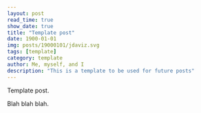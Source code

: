 ```yaml
---
layout: post
read_time: true
show_date: true
title: "Template post"
date: 1900-01-01
img: posts/19000101/jdaviz.svg
tags: [template]
category: template
author: Me, myself, and I
description: "This is a template to be used for future posts"
---
```


Template post.

Blah blah blah.
